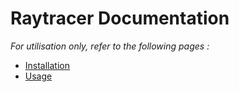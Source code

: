 # Raytracer Documentation

*For utilisation only, refer to the following pages :*
- [Installation](./documentation/install.md)
- [Usage](./documentation/usage.md)
